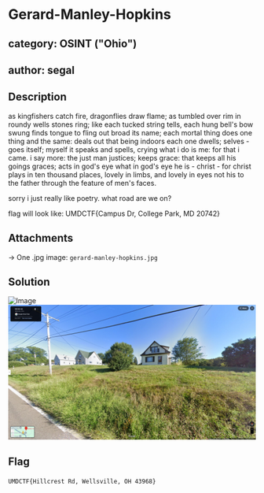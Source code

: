 # Gerard-Manley-Hopkins
## category: OSINT ("Ohio")
## author: segal

## Description
as kingfishers catch fire, dragonflies draw flame; as tumbled over rim in roundy wells stones ring; like each tucked string tells, each hung bell's bow swung finds tongue to fling out broad its name; each mortal thing does one thing and the same: deals out that being indoors each one dwells; selves - goes itself; myself it speaks and spells, crying what i do is me: for that i came. i say more: the just man justices; keeps grace: that keeps all his goings graces; acts in god's eye what in god's eye he is - christ - for christ plays in ten thousand places, lovely in limbs, and lovely in eyes not his to the father through the feature of men's faces.

sorry i just really like poetry. what road are we on?

flag will look like: UMDCTF{Campus Dr, College Park, MD 20742}

## Attachments
-> One .jpg image: `gerard-manley-hopkins.jpg` 

## Solution
![Image](gerard-manley-hopkins.jpg)
![solved](solved_gerard-manley-hopkins.jpg)



## Flag
`UMDCTF{Hillcrest Rd, Wellsville, OH 43968}`